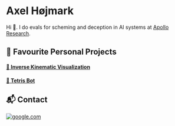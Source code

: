 # Axel Højmark

Hi 👋. I do evals for scheming and deception in AI systems at [Apollo Research](https://www.apolloresearch.ai).

## 🎨 Favourite Personal Projects

#### [🦾 Inverse Kinematic Visualization](https://github.com/hojmax/kinematic_vis)

#### [🧩 Tetris Bot](https://github.com/hojmax/Tetris-Bot)

## 📬 Contact

[![google.com](https://img.shields.io/badge/LinkedIn-0077B5?style=for-the-badge&logo=linkedin&logoColor=white)](https://www.linkedin.com/in/axelhojmark/)

